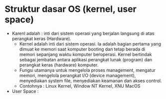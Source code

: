 # Struktur dasar OS (kernel, user space)

- Karenl adalah : inti dari sistem operasi yang berjalan langsung di atas perangkat keras (Hardware).
    - Kernel adalah inti dari sistem operasi. Ia adalah bagian pertama yang dimuat ke memori saat komputer booting dan tetap berada di memori sepanjang waktu komputer beroperasi. Kernel bertindak sebagai jembatan antara aplikasi perangkat lunak (program) dan perangkat keras (hardware) komputer.
    - Fungsi utamanya untuk mengelola proses management, mengatur memori, mengelola perangkat I/O (device management), menyediakan system file, menyediakan keamanan dan akses control.
    - Contohnya : Linux Kernel, Window NT Kernel, XNU MacOS
- User Space    : 
